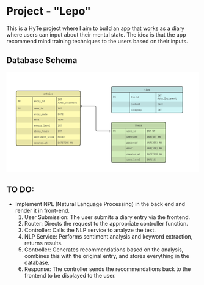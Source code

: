 # Project - "Lepo"

This is a HyTe project where I aim to build an app that works as a diary where users can input about their mental state. The idea is that the app recommend mind training techniques to the users based on their inputs.

## Database Schema 
![Alt text](/documentation/database/Lepo-database-diagram.jpg)


## TO DO:
- Implement NPL (Natural Language Processing) in the back end and render it in front-end.
    1. User Submission: The user submits a diary entry via the frontend.
    2. Router: Directs the request to the appropriate controller function.
    3. Controller: Calls the NLP service to analyze the text.
    4. NLP Service: Performs sentiment analysis and keyword extraction, returns results.
    5. Controller: Generates recommendations based on the analysis, combines this with the original entry, and stores everything in the database.
    6. Response: The controller sends the recommendations back to the frontend to be displayed to the user.
